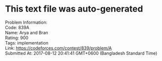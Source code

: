 # This text file was auto-generated  
  
Problem Information:  
Code: 839A  
Name: Arya and Bran  
Rating: 900  
Tags: implementation  
Link: https://codeforces.com/contest/839/problem/A  
Submitted At: 2017-08-12 20:41:41 GMT+0600 (Bangladesh Standard Time)  
